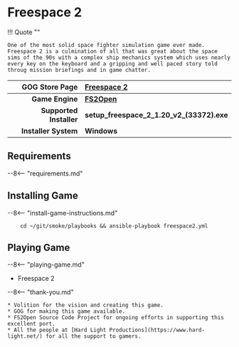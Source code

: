 # Freespace 2

!!! Quote ""

    One of the most solid space fighter simulation game ever made.  Freespace 2 is a culmination of all that was great about the space sims of the 90s with a complex ship mechanics system which uses nearly every key on the keyboard and a gripping and well paced story told throug mission briefings and in game chatter.

| GOG Store Page | [Freespace 2](https://www.gog.com/en/game/freespace_2) |
|--:|:--|
| **Game Engine** | **[FS2Open](https://github.com/scp-fs2open/fs2open.github.com/wiki)** |
| **Supported Installer** | **setup_freespace_2_1.20_v2_(33372).exe** |
| **Installer System** | **Windows** |

## Requirements

--8<-- "requirements.md"

## Installing Game

--8<-- "install-game-instructions.md"

        cd ~/git/smoke/playbooks && ansible-playbook freespace2.yml

## Playing Game

--8<-- "playing-game.md"
    
* Freespace 2

--8<-- "thank-you.md"
    
    * Volition for the vision and creating this game.
    * GOG for making this game available.
    * FS2Open Source Code Project for ongoing efforts in supporting this excellent port.
    * All the people at [Hard Light Productions](https://www.hard-light.net/) for all the support to gamers.